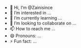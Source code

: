 - 👋 Hi, I’m @Zainisince
- 👀 I’m interested in ...
- 🌱 I’m currently learning ...
- 💞️ I’m looking to collaborate on ...
- 📫 How to reach me ...
- 😄 Pronouns: ...
- ⚡ Fun fact: ...

<!---
Zainisince/Zainisince is a ✨ special ✨ repository because its `README.md` (this file) appears on your GitHub profile.
You can click the Preview link to take a look at your changes.
--->
